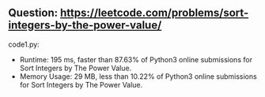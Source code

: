 ## Question: https://leetcode.com/problems/sort-integers-by-the-power-value/

code1.py:
* Runtime: 195 ms, faster than 87.63% of Python3 online submissions for Sort Integers by The Power Value.
* Memory Usage: 29 MB, less than 10.22% of Python3 online submissions for Sort Integers by The Power Value.